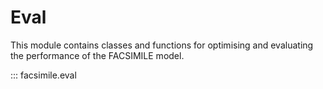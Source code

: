 # Eval

This module contains classes and functions for optimising and evaluating the performance of the FACSIMILE model.

::: facsimile.eval

